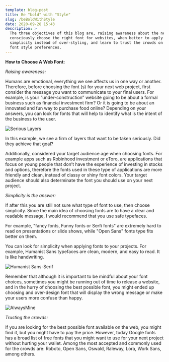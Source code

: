 ```yaml
---
template: blog-post
title: Be "bold" with "Style"
slug: /beBoldWithStyle
date: 2020-09-28 15:43
description: >
  The three objectives of this blog are, raising awareness about the need to
  consciously choose the right font for websites, when better to apply
  simplicity instead of over-styling, and learn to trust the crowds on their
  font style preferences.
---
```



**How to Choose A Web Font:**

*Raising awareness:*

Humans are emotional, everything we see affects us in one way or another. Therefore, before choosing the font (s) for your next web project, first consider the message you want to communicate to your final users. For example, is your “under-construction” website going to be about a formal business such as financial investment firm? Or it is going to be about an innovated and fun way to purchase food online? Depending on your answers, you can look for fonts that will help to identify what is the intent of the business to the user.

![](/assets/seriouslayers.png "Serious Layers")

In this example, we see a firm of layers that want to be taken seriously. Did they achieve that goal?

Additionally, considered your target audience age when choosing fonts. For example apps such as Robinhood investment or eToro, are applications that focus on young people that don’t have the experience of investing in stocks and options, therefore the fonts used in these type of applications are more friendly and clean, instead of classy or shiny font colors. Your target audience should also determinate the font you should use on your next project.





*Simplicity is the answer:*

If after this you are still not sure what type of font to use, then choose simplicity. Since the main idea of choosing fonts are to have a clear and readable message, I would recommend that you use safe typefaces.

For example, "fancy fonts, Funny fonts or Serfi fonts" are extremely hard to read on presentations or slide shows, while "Open Sans" fonts type fits better on them.

You can look for simplicity when applying fonts to your projects. For example, Humanist Sans typefaces are clean, modern, and easy to read. It is like handwriting.

![](/assets/humanist-sans-serif.png "Humanist Sans-Serif")



Remember that although it is important to be mindful about your font choices, sometimes you might be running out of time to release a website, and in the hurry of choosing the best possible font, you might ended up choosing and over-design font that will display the wrong message or make your users more confuse than happy.

![](/assets/alwaysmine.png "AlwaysMine")





*Trusting the crowds:*

If you are looking for the best possible font available on the web, you might find it, but you might have to pay the price. However, today Google fonts has a broad list of free fonts that you might want to use for your next project without hurting your wallet. Among the most accepted and commonly used for the crowds are: Roboto, Open Sans, Oswald, Raleway, Lora, Work Sans, among others.